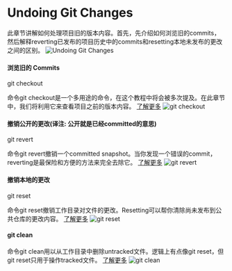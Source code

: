 Undoing Git Changes
===================

此章节讲解如何处理项目旧的版本内容。首先，先介绍如何浏览旧的commits，然后解释reverting已发布的项目历史中的commits和resetting本地未发布的更改之间的区别。
![Undoing Git Changes](https://gp1.wac.edgecastcdn.net/8029C4/wac-small/wac/landing/git/tutorial/undoing-changes/pageSections/0/contentColumnTwo/0/imageBinary/git-tutorial_undoing-changes.png)

#### 浏览旧的 Commits
git checkout

命令git checkout是一个多用途的命令，在这个教程中将会被多次提及。在此章节中，我们将利用它来查看项目之前的版本内容。
[了解更多](git-checkout.md)
![git checkout](https://gp1.wac.edgecastcdn.net/8029C4/wac-small/wac/landing/git/tutorial/undoing-changes/pageSections/00/contentFullWidth/0/tabs/0/pageSections/0/contentColumnTwo/0/imageBinary/git-training-undoing-changes.png)

#### 撤销公开的更改(译注: 公开就是已经committed的意思)
git revert

命令git revert撤销一个committed snapshot。当你发现一个错误的commit，reverting是最保险和方便的方法来完全去除它。
[了解更多](git-revert.md)
![git revert](https://gp1.wac.edgecastcdn.net/8029C4/wac-small/wac/landing/git/tutorial/undoing-changes/pageSections/00/contentFullWidth/0/tabs/0/pageSections/00/contentColumnTwo/0/imageBinary/git-tutorial_changes-revert.png)

#### 撤销本地的更改
git reset

命令git reset撤销工作目录对文件的更改。Resetting可以帮你清除尚未发布到公共仓库的更改内容。
[了解更多](git-reset.md)
![git reset](https://gp1.wac.edgecastcdn.net/8029C4/wac-small/wac/landing/git/tutorial/undoing-changes/pageSections/00/contentFullWidth/0/tabs/0/pageSections/01/contentColumnTwo/0/imageBinary/git-tutorial-changes-reset.png)

#### git clean
命令git clean用以从工作目录中删除untracked文件。逻辑上有点像git reset，但git reset只用于操作tracked文件。
[了解更多](git-clean.md)
![git clean](https://gp1.wac.edgecastcdn.net/8029C4/wac-small/wac/landing/git/tutorial/undoing-changes/pageSections/00/contentFullWidth/0/tabs/0/pageSections/02/contentColumnTwo/0/imageBinary/git-tutorial-changes-clean.png)

